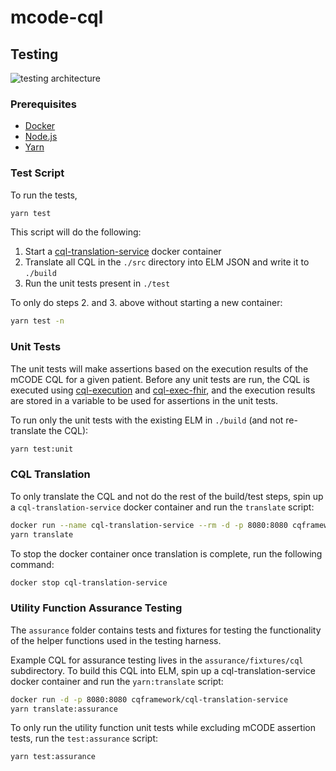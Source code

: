 # mcode-cql

## Testing

![testing architecture](https://user-images.githubusercontent.com/16297930/109518787-963a4f00-7a78-11eb-8a0f-5be82a011bb7.png)


### Prerequisites

* [Docker](https://docker.com)
* [Node.js](https://nodejs.org/en/)
* [Yarn](https://classic.yarnpkg.com/en/)

### Test Script

To run the tests,

``` bash
yarn test
```

This script will do the following:

1. Start a [cql-translation-service](https://github.com/cqframework/cql-translation-service) docker container
2. Translate all CQL in the `./src` directory into ELM JSON and write it to `./build`
3. Run the unit tests present in `./test`

To only do steps 2. and 3. above without starting a new container:

```bash
yarn test -n
```

### Unit Tests

The unit tests will make assertions based on the execution results of the mCODE CQL for a given patient. Before any unit tests are run, the CQL is executed using [cql-execution](https://github.com/cqframework/cql-execution/) and [cql-exec-fhir](https://github.com/cqframework/cql-exec-fhir), and the execution results are stored in a variable to be used for assertions in the unit tests.

To run only the unit tests with the existing ELM in `./build` (and not re-translate the CQL):

``` bash
yarn test:unit
```

### CQL Translation

To only translate the CQL and not do the rest of the build/test steps, spin up a `cql-translation-service` docker container and run the `translate` script:

``` bash
docker run --name cql-translation-service --rm -d -p 8080:8080 cqframework/cql-translation-service:latest
yarn translate
```

To stop the docker container once translation is complete, run the following command:
``` bash
docker stop cql-translation-service
```

### Utility Function Assurance Testing

The `assurance` folder contains tests and fixtures for testing the functionality of the helper functions used in the testing harness. 

Example CQL for assurance testing lives in the `assurance/fixtures/cql` subdirectory. To build this CQL into ELM, spin up a cql-translation-service docker container and run the `yarn:translate` script:
``` bash
docker run -d -p 8080:8080 cqframework/cql-translation-service
yarn translate:assurance
```

To only run the utility function unit tests while excluding mCODE assertion tests, run the `test:assurance` script:
``` bash
yarn test:assurance
```